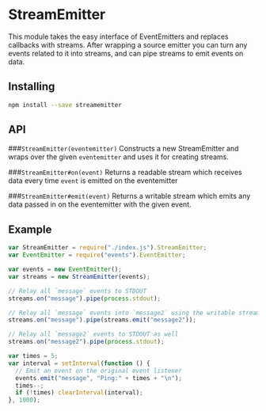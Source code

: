 # StreamEmitter

This module takes the easy interface of EventEmitters and replaces callbacks
with streams. After wrapping a source emitter you can turn any events related
to it into streams, and can pipe streams to emit events on data.

## Installing

``` bash
npm install --save streamemitter
```

## API

###`StreamEmitter(eventemitter)`
Constructs a new StreamEmitter and wraps over
the given `eventemitter` and uses it for creating streams.

###`StreamEmitter#on(event)`
Returns a readable stream which receives data every
time `event` is emitted on the eventemitter

###`StreamEmitter#emit(event)`
Returns a writable stream which emits any data
passed in on the eventemitter with the given event.

## Example
``` javascript
var StreamEmitter = require("./index.js").StreamEmitter;
var EventEmitter = require("events").EventEmitter;

var events = new EventEmitter();
var streams = new StreamEmitter(events);

// Relay all `message` events to STDOUT
streams.on("message").pipe(process.stdout);

// Relay all `message` events into `message2` using the writable stream from emit
streams.on("message").pipe(streams.emit("message2"));

// Relay all `message2` events to STDOUT as well
streams.on("message2").pipe(process.stdout);

var times = 5;
var interval = setInterval(function () {
  // Emit an event on the original event listener
  events.emit("message", "Ping:" + times + "\n");
  times--;
  if (!times) clearInterval(interval);
}, 1000);
```

